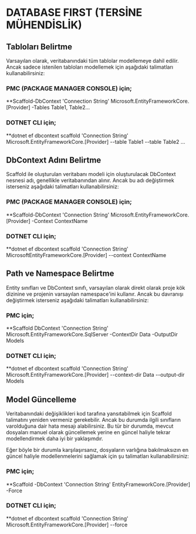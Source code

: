 # DATABASE FIRST (TERSİNE MÜHENDİSLİK)

## Tabloları Belirtme

Varsayılan olarak, veritabanındaki tüm tablolar modellemeye dahil edilir. Ancak sadece istenilen tabloları modellemek için aşağıdaki talimatları kullanabilirsiniz:

### PMC (PACKAGE MANAGER CONSOLE) için;

**Scaffold-DbContext 'Connection String' Microsoft.EntityFrameworkCore.[Provider] -Tables Table1, Table2...

### DOTNET CLI için;

**dotnet ef dbcontext scaffold 'Connection String' Microsoft.EntityFrameworkCore.[Provider] --table Table1 --table Table2 ...


## DbContext Adını Belirtme

Scaffold ile oluşturulan veritabanı modeli için oluşturulacak DbContext nesnesi adı, genellikle veritabanından alınır. Ancak bu adı değiştirmek isterseniz aşağıdaki talimatları kullanabilirsiniz:

### PMC (PACKAGE MANAGER CONSOLE) için;

**Scaffold-DbContext 'Connection String' Microsoft.EntityFrameworkCore.[Provider] -Context ContextName


### DOTNET CLI için;

**dotnet ef dbcontext scaffold 'Connection String' MicrosoftEntityFrameworkCore.[Provider] --context ContextName


## Path ve Namespace Belirtme

Entity sınıfları ve DbContext sınıfı, varsayılan olarak direkt olarak proje kök dizinine ve projenin varsayılan namespace'ini kullanır. Ancak bu davranışı değiştirmek isterseniz aşağıdaki talimatları kullanabilirsiniz:

### PMC için;

**Scaffold DbContext 'Connection String' Microsoft.EntityFrameworkCore.SqlServer -ContextDir Data -OutputDir Models

### DOTNET CLI için;

**dotnet ef dbcontext scaffold 'Connection String' Microsoft.EntityFrameworkCore.[Provider] --context-dir Data --output-dir Models


## Model Güncelleme

Veritabanındaki değişiklikleri kod tarafına yansıtabilmek için Scaffold talimatını yeniden vermeniz gerekebilir. Ancak bu durumda ilgili sınıfların varolduğuna dair hata mesajı alabilirsiniz. Bu tür bir durumda, mevcut dosyaları manuel olarak güncellemek yerine en güncel haliyle tekrar modellendirmek daha iyi bir yaklaşımdır.

Eğer böyle bir durumla karşılaşırsanız, dosyaların varlığına bakılmaksızın en güncel haliyle modellenmelerini sağlamak için şu talimatları kullanabilirsiniz:

### PMC için;

**Scaffold -DbContext 'Connection String' EntityFrameworkCore.[Provider] -Force


### DOTNET CLI için;

**dotnet ef dbcontext scaffold 'Connection String' Microsoft.EntityFrameworkCore.[Provider] --force




